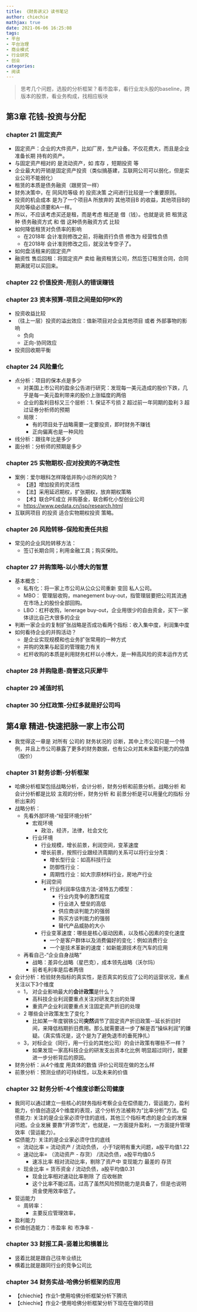 ```yaml
---
title: 《财务讲义》读书笔记
author: chiechie
mathjax: true
date: 2021-06-06 16:25:08
tags: 
- 平台
- 平台治理
- 商业模式
- 行业研究
- 创业
categories: 
- 阅读
---
```



> 思考几个问题，选股的分析框架？看市盈率，看行业龙头股的baseline，跨版本的股票，看业务构成，找相应板块


## 第3章 花钱-投资与分配

### chapter 21 固定资产

- 固定资产：企业的大件资产，比如厂房，生产设备。不仅花费大，而且是企业准备长期 持有的资产。
- 与固定资产相对的 是流动资产，如 库存 ，短期投资 等
- 企业最大的开销是固定资产投资（类似搞基建，互联网公司可以弱化，但是实业公司不能弱化）
- 租赁的本质是债务融资（跟房贷一样）
- 财务决策中，在 同风险等级 的 投资决策 之间进行比较是一个重要原则。
- 投资的机会成本 是为了一个项目A 所放弃的 其他项目B 的收益，其他项目B的风险等级必须要和A一样。
- 所以，不应该考虑买还是租，而是考虑 租还是 借（钱）。也就是说 把 租赁这种 债务融资方式 和 借 这种债务融资方式 比较
- 如何降低租赁对负债率的影响
    - 在2018年 会计准则修改之前，将融资行负债 修改为 经营性负债
    - 在2018年 会计准则修改之后，就没法专空子了。
- 如何盘活租来的固定资产
- 融资性 售后回租：将固定资产 卖给 融资租赁公司，然后签订租赁合同，合同期满就可以买回来。

### chapter 22 价值投资-用别人的错误赚钱

### chapter 23 资本预算-项目之间是如何PK的

- 投资收益比较
- （往上一层）投资的溢出效应：值新项目对企业其他项目 或者 外部事物的影响
    - 负向
    - 正向-协同效应
- 投资回收期平衡

### chapter 24 风险量化

- 点分析：项目的保本点是多少
    - 对美国上市公司的盈余公告进行研究：发现每一美元造成的股价下跌，几乎是每一美元盈利带来的股价上涨幅度的两倍
    - 企业的盈利目标又三个层析：1. 保证不亏损 2 超过前一年同期的盈利 3 超过证券分析师的预期
    - 局限：
        - 有的项目处于战略需要一定要投资，即时财务不赚钱
        - 正向偏离也是一种风险
- 线分析：跟往年比是多少
- 面分析：分析师的预期是多少
  
### chapter 25 实物期权-应对投资的不确定性

- 案例：爱尔眼科怎样降低并购小诊所的风险？
    - 【道】增加投资的灵活性
    - 【法】采用延迟期权，扩张期权，放弃期权策略 
    - 【术】联合PE成立 并购基金，联合孵化小型创业公司
    - https://www.pedata.cn/jsp/research.html
- 互联网项目 的投资 适合实物期权投资 策略。 

### chapter 26 风险转移-保险和责任共担

- 常见的企业风险转移方法：
    - 签订长期合同；利用金融工具；购买保险。
    
### chapter 27 并购策略-以小博大的智慧

- 基本概念：
    - 私有化：将一家上市公司从公众公司重新 变回 私人公司。
    - MBO： 管理层收购，manegement buy-out，指管理层要把公司其流通在市场上的股份全部回购。
    - LBO：杠杆收购，lenerage buy-out，企业用很少的自由资金，买下一家体谅比自己大很多的企业
- 判断一家企业的复制扩张战略是否成功看两个指标：收入集中度，利润集中度
- 如何看待企业的并购活动？
    - 是企业实现规模和也业务扩张常用的一种方式
    - 并购的效果与起亚的管理能力有关
    - 杠杆收购的本质是利用财务杠杆以小博大，是一种高风险的资本运作方式

### chapter 28 并购隐患-商誉这只灰犀牛
### chapter 29 减值时机
### chapter 30 分红政策-分红多就是好公司吗

## 第4章 精进-快速把脉一家上市公司

- 我觉得这一章是 对所有 公司的  财务状况的 诊断，其中上市公司只是一个特例，并且上市公司暴露了更多的财务数据，也有公众对其未来盈利能力的估值（股价）

### chapter 31 财务诊断-分析框架

- 哈佛分析框架包括战略分析，会计分析，财务分析和前景分析。战略分析 和 会计分析都是比较 主观的分析，财务分析 和 前景分析是可以用量化的指标 分析出来的
- 战略分析：
    - 先看外部环境-“经营环境分析”
        - 宏观环境
            - 政治，经济，法律，社会文化
        - 行业环境
            - 行业规模，增长前景，利润空间，变革速度
            - 增长前景，按照行业跟经济周期的关系可以将行业分类：
                - 增长型行业：如高科技行业
                - 防御性行业：
                - 周期性行业：如大宗原材料行业，房地产行业
            - 利润空间
                - 行业利润率估值方法-波特五力模型：
                    - 行业内竞争的激烈程度
                    - 行业进入 壁垒的高低
                    - 供应商谈判能力的强弱
                    - 购买方谈判能力的强弱
                    - 替代产品威胁的大小
            - 行业变革速度：哪些是核心驱动因素，以及核心因素的变化速度
                - 一个是客户群体以及消费偏好的变化：例如消费行业 
                - 一个是技术革新的速度：如新能源技术在汽车的应用
    - 再看自己-“企业自身战略”
        - 战略：差异化战略（星巴克），成本领先战略（沃尔玛）
        - 前者毛利率是后者两倍
- 会计分析：检验财务指标的真实性，是否真实的反应了公司的运营状况，重点关注以下3个维度
    - 1， 对企业影响最大的**会计政策**是什么？
        - 高科技企业利润要重点关注对研发支出的处理
        - 重资产企业利润要重点关注固定资产折旧的处理
    - 2 哪些会计政策发生了变化？
        - 比如某一年度钢铁公司**突然**调节了固定资产折旧政策--延长折旧时间，来降低档期折旧费用。那么就需要进一步了解是否“操纵利润”的嫌疑。（真实情况是，这个是为了避免退市的垂死挣扎）
    - 3，对标企业（同行，用一行业的其他公司）的会计政策有哪些不一样？
        - 如果发现一家高科技企业的研发支出资本化比例 明显超过同行，就要进一步分析背后的原因。
- 财务分析：从4个维度 用具体的数值 评价公司现在做的怎么样
- 前景分析：预测业绩的可持续性，以及未来的价值

### chapter 32 财务分析-4个维度诊断公司健康

- 我同可以通过建立一些核心的财务指标考察企业在偿债能力，营运能力，盈利能力，价值创造这4个维度的表现，这个分析方法被称为“比率分析”方法。偿债能力: 关注的是企业家必须守住的底线，其他三个指标考虑的是企业的发展问题。企业发展 要靠“开源节流”，也就是，一方面提升盈利，一方面提升管理效率（营运能力）。
- 偿债能力: 关注的是企业家必须守住的底线
    - 流动比率 = 流动资产 / 流动负债， 小于1说明有重大问题，a股平均值1.22
    - 速动比率= （流动资产 - 存货） /流动负债，a股平均值0.5
        - 速冻比率 相对流动比率，剔除了资产中 变现能力 最差的 存货
    - 现金比率 = 货币资金 / 流动负债，a股平均值0.31
        - 现金比率相对速动比率剔除 了 应收帐款
        - 这个比率不能过高，过高了虽然风险预防能力是具备了，但是也说明资金使用效率低了。
- 营运能力
    - 周转率：
        - 主要反应管理效率，
- 盈利能力
- 价值创造能力：市盈率 和 市净率
        - 
### chapter 33 财报工具-竖着比和横着比

- 竖着比就是跟自己往年业绩比
- 横着比就是跟同行业的竞争公司比

### chapter 34 财务实战-哈佛分析框架的应用

- 【chiechie】作业1-使用哈佛分析框架分析下腾讯
- 【chiechie】作业2-使用哈佛分析框架分析下现在在做的项目
